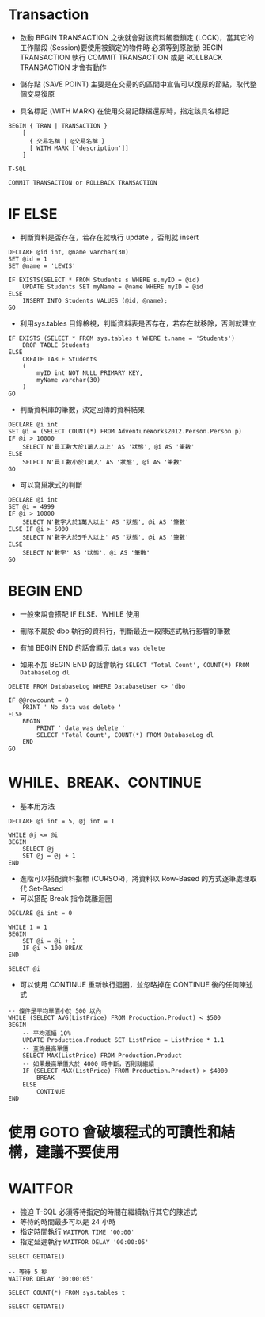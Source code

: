# Transaction

- 啟動 BEGIN TRANSACTION 之後就會對該資料觸發鎖定 (LOCK)，當其它的工作階段 (Session)要使用被鎖定的物件時
  必須等到原啟動 BEGIN TRANSACTION 執行 COMMIT TRANSACTION 或是 ROLLBACK TRANSACTION 才會有動作

- 儲存點 (SAVE POINT) 主要是在交昜的的區間中宣告可以復原的節點，取代整個交易復原
- 具名標記 (WITH MARK) 在使用交易記錄檔還原時，指定該具名標記

```
BEGIN { TRAN | TRANSACTION } 
    [ 
      { 交易名稱 | @交易名稱 } 
      [ WITH MARK ['description']] 
    ]

T-SQL

COMMIT TRANSACTION or ROLLBACK TRANSACTION
```

# IF ELSE 

- 判斷資料是否存在，若存在就執行 update ，否則就 insert

```
DECLARE @id int, @name varchar(30)
SET @id = 1
SET @name = 'LEWIS'

IF EXISTS(SELECT * FROM Students s WHERE s.myID = @id)   
	UPDATE Students SET myName = @name WHERE myID = @id 
ELSE
	INSERT INTO Students VALUES (@id, @name);
GO 
```

- 利用sys.tables 目錄檢視，判斷資料表是否存在，若存在就移除，否則就建立

```
IF EXISTS (SELECT * FROM sys.tables t WHERE t.name = 'Students')
	DROP TABLE Students
ELSE 
	CREATE TABLE Students
	(
		myID int NOT NULL PRIMARY KEY,
		myName varchar(30)
	)
GO 
```

- 判斷資料庫的筆數，決定回傳的資料結果

```
DECLARE @i int
SET @i = (SELECT COUNT(*) FROM AdventureWorks2012.Person.Person p)
IF @i > 10000
	SELECT N'員工數大於1萬人以上' AS '狀態', @i AS '筆數'
ELSE
	SELECT N'員工數小於1萬人' AS '狀態', @i AS '筆數'
GO 
```

- 可以寫巢狀式的判斷

```
DECLARE @i int
SET @i = 4999
IF @i > 10000
	SELECT N'數字大於1萬人以上' AS '狀態', @i AS '筆數'
ELSE IF @i > 5000
	SELECT N'數字大於5千人以上' AS '狀態', @i AS '筆數'
ELSE
	SELECT N'數字' AS '狀態', @i AS '筆數'
GO 
```

# BEGIN END

- 一般來說會搭配 IF ELSE、WHILE 使用

- 刪除不屬於 dbo 執行的資料行，判斷最近一段陳述式執行影響的筆數
- 有加 BEGIN END 的話會顯示 ` data was delete `
- 如果不加 BEGIN END 的話會執行 `SELECT 'Total Count', COUNT(*) FROM DatabaseLog dl`

```
DELETE FROM DatabaseLog WHERE DatabaseUser <> 'dbo'

IF @@rowcount = 0 
	PRINT ' No data was delete '
ELSE 
	BEGIN
		PRINT ' data was delete '
		SELECT 'Total Count', COUNT(*) FROM DatabaseLog dl
	END	
GO
```

# WHILE、BREAK、CONTINUE 

- 基本用方法

```
DECLARE @i int = 5, @j int = 1

WHILE @j <= @i
BEGIN
	SELECT @j
	SET @j = @j + 1
END
```

- 進階可以搭配資料指標 (CURSOR)，將資料以 Row-Based 的方式逐筆處理取代 Set-Based
- 可以搭配 Break 指令跳離迴圈

```
DECLARE @i int = 0

WHILE 1 = 1
BEGIN
	SET @i = @i + 1
	IF @i > 100 BREAK
END

SELECT @i
```

- 可以使用 CONTINUE 重新執行迴圈，並忽略掉在 CONTINUE 後的任何陳述式

```
-- 條件是平均單價小於 500 以內
WHILE (SELECT AVG(ListPrice) FROM Production.Product) < $500
BEGIN  
	-- 平均漲幅 10%
	UPDATE Production.Product SET ListPrice = ListPrice * 1.1
	-- 查詢最高單價
	SELECT MAX(ListPrice) FROM Production.Product 	
	-- 如果最高單價大於 4000 時中斷，否則就繼續
	IF (SELECT MAX(ListPrice) FROM Production.Product) > $4000
		BREAK
	ELSE	
		CONTINUE
END
```

# 使用 GOTO 會破壞程式的可讀性和結構，建議不要使用

# WAITFOR

- 強迫 T-SQL 必須等待指定的時間在繼續執行其它的陳述式
- 等待的時間最多可以是 24 小時
- 指定時間執行 `WAITFOR TIME '00:00'` 
- 指定延遲執行 `WAITFOR DELAY '00:00:05'`

```
SELECT GETDATE()

-- 等待 5 秒
WAITFOR DELAY '00:00:05'

SELECT COUNT(*) FROM sys.tables t

SELECT GETDATE()
```



